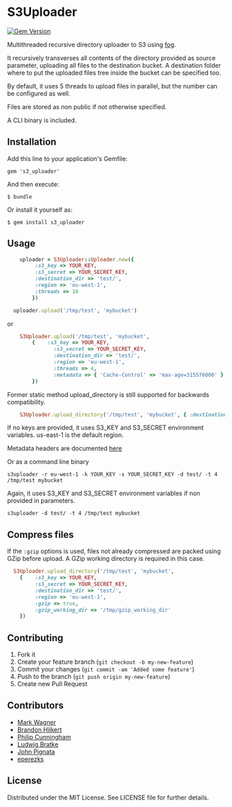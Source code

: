 # S3Uploader

[![Gem Version](https://badge.fury.io/rb/s3_uploader.png)](http://badge.fury.io/rb/s3_uploader)

Multithreaded recursive directory uploader to S3 using [fog](https://github.com/fog/fog).

It recursively transverses all contents of the directory provided as source parameter, uploading all files to the destination bucket.
A destination folder where to put the uploaded files tree inside the bucket can be specified too.

By default, it uses 5 threads to upload files in parallel, but the number can be configured as well.

Files are stored as non public if not otherwise specified.

A CLI binary is included.

## Installation

Add this line to your application's Gemfile:

    gem 's3_uploader'

And then execute:

    $ bundle

Or install it yourself as:

    $ gem install s3_uploader

## Usage

```ruby
	uploader = S3Uploader::Uploader.new({
         :s3_key => YOUR_KEY,
         :s3_secret => YOUR_SECRET_KEY,
         :destination_dir => 'test/',
         :region => 'eu-west-1',
         :threads => 10
		})

  uploader.upload('/tmp/test', 'mybucket')
```

or

```ruby
	S3Uploader.upload('/tmp/test', 'mybucket',
		{ 	 :s3_key => YOUR_KEY,
			   :s3_secret => YOUR_SECRET_KEY,
			   :destination_dir => 'test/',
			   :region => 'eu-west-1',
			   :threads => 4,
			   :metadata => { 'Cache-Control' => 'max-age=315576000' }
		})
```

Former static method upload_directory is still supported for backwards compatibility.

```ruby
	S3Uploader.upload_directory('/tmp/test', 'mybucket', { :destination_dir => 'test/', :threads => 4 })
```

If no keys are provided, it uses S3_KEY and S3_SECRET environment variables. us-east-1 is the default region.

Metadata headers are documented [here](http://docs.aws.amazon.com/AmazonS3/latest/API/RESTObjectPUT.html)

Or as a command line binary

	s3uploader -r eu-west-1 -k YOUR_KEY -s YOUR_SECRET_KEY -d test/ -t 4 /tmp/test mybucket

Again, it uses S3_KEY and S3_SECRET environment variables if non provided in parameters.

	s3uploader -d test/ -t 4 /tmp/test mybucket

## Compress files

If the `:gzip` options is used, files not already compressed are packed using GZip before upload. A GZip working
directory is required in this case.

```ruby
  S3Uploader.upload_directory('/tmp/test', 'mybucket',
    {    :s3_key => YOUR_KEY,
         :s3_secret => YOUR_SECRET_KEY,
         :destination_dir => 'test/',
         :region => 'eu-west-1',
         :gzip => true,
         :gzip_working_dir => '/tmp/gzip_working_dir'
    })
```

## Contributing

1. Fork it
2. Create your feature branch (`git checkout -b my-new-feature`)
3. Commit your changes (`git commit -am 'Added some feature'`)
4. Push to the branch (`git push origin my-new-feature`)
5. Create new Pull Request

## Contributors

* [Mark Wagner](https://github.com/theSociableme)
* [Brandon Hilkert](https://github.com/brandonhilkert)
* [Philip Cunningham](https://github.com/unsymbol)
* [Ludwig Bratke](https://github.com/bratke)
* [John Pignata](https://github.com/jpignata)
* [eperezks](https://github.com/eperezks)

## License

Distributed under the MIT License. See LICENSE file for further details.
